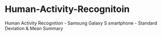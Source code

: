 # Human-Activity-Recognitoin
Human Activity Recognition - Samsung Galaxy S smartphone - Standard Deviation &amp; Mean Summary
